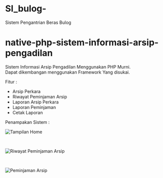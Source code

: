 # SI_bulog-
Sistem Pengantrian Beras Bulog
# native-php-sistem-informasi-arsip-pengadilan
Sistem Informasi Arsip Pengadilan Menggunakan PHP Murni. <br>
Dapat dikembangan menggunakan Framework Yang disukai.

Fitur :
- Arsip Perkara 
- Riwayat Peminjaman Arsip
- Laporan Arsip Perkara
- Laporan Peminjaman
- Cetak Laporan 

Penampakan Sistem :

![Tampilan Home](https://raw.githubusercontent.com/developerkampoeng/native-php-sistem-informasi-arsip-pengadilan/master/Screenshoot/Sc01.png)

<br>

![Riwayat Peminjaman Arsip](https://raw.githubusercontent.com/developerkampoeng/native-php-sistem-informasi-arsip-pengadilan/master/Screenshoot/Sc02.png)

<br>

![Peminjaman Arsip](https://raw.githubusercontent.com/developerkampoeng/native-php-sistem-informasi-arsip-pengadilan/master/Screenshoot/Sc03.png)
